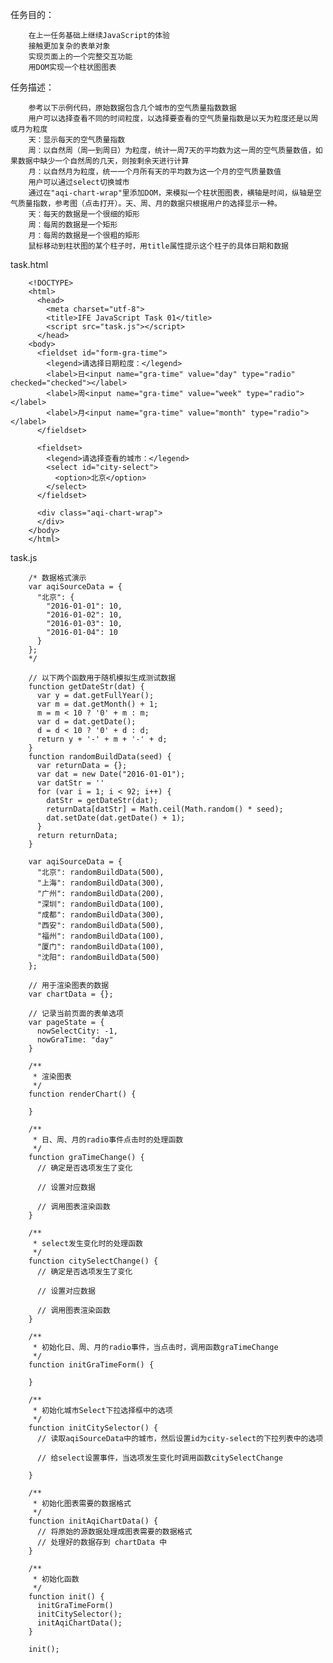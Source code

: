 任务目的：

        在上一任务基础上继续JavaScript的体验
        接触更加复杂的表单对象
        实现页面上的一个完整交互功能
        用DOM实现一个柱状图图表
        
任务描述：

        参考以下示例代码，原始数据包含几个城市的空气质量指数数据
        用户可以选择查看不同的时间粒度，以选择要查看的空气质量指数是以天为粒度还是以周或月为粒度
        天：显示每天的空气质量指数
        周：以自然周（周一到周日）为粒度，统计一周7天的平均数为这一周的空气质量数值，如果数据中缺少一个自然周的几天，则按剩余天进行计算
        月：以自然月为粒度，统一一个月所有天的平均数为这一个月的空气质量数值
        用户可以通过select切换城市
        通过在"aqi-chart-wrap"里添加DOM，来模拟一个柱状图图表，横轴是时间，纵轴是空气质量指数，参考图（点击打开）。天、周、月的数据只根据用户的选择显示一种。
        天：每天的数据是一个很细的矩形
        周：每周的数据是一个矩形
        月：每周的数据是一个很粗的矩形
        鼠标移动到柱状图的某个柱子时，用title属性提示这个柱子的具体日期和数据
        
task.html

        <!DOCTYPE>
        <html>
          <head>
            <meta charset="utf-8">
            <title>IFE JavaScript Task 01</title>
            <script src="task.js"></script>
          </head>
        <body>
          <fieldset id="form-gra-time">
            <legend>请选择日期粒度：</legend>
            <label>日<input name="gra-time" value="day" type="radio" checked="checked"></label>
            <label>周<input name="gra-time" value="week" type="radio"></label>
            <label>月<input name="gra-time" value="month" type="radio"></label>
          </fieldset>

          <fieldset>
            <legend>请选择查看的城市：</legend>
            <select id="city-select">
              <option>北京</option>
            </select>
          </fieldset>

          <div class="aqi-chart-wrap">
          </div>
        </body>
        </html>
        
task.js

        /* 数据格式演示
        var aqiSourceData = {
          "北京": {
            "2016-01-01": 10,
            "2016-01-02": 10,
            "2016-01-03": 10,
            "2016-01-04": 10
          }
        };
        */

        // 以下两个函数用于随机模拟生成测试数据
        function getDateStr(dat) {
          var y = dat.getFullYear();
          var m = dat.getMonth() + 1;
          m = m < 10 ? '0' + m : m;
          var d = dat.getDate();
          d = d < 10 ? '0' + d : d;
          return y + '-' + m + '-' + d;
        }
        function randomBuildData(seed) {
          var returnData = {};
          var dat = new Date("2016-01-01");
          var datStr = ''
          for (var i = 1; i < 92; i++) {
            datStr = getDateStr(dat);
            returnData[datStr] = Math.ceil(Math.random() * seed);
            dat.setDate(dat.getDate() + 1);
          }
          return returnData;
        }

        var aqiSourceData = {
          "北京": randomBuildData(500),
          "上海": randomBuildData(300),
          "广州": randomBuildData(200),
          "深圳": randomBuildData(100),
          "成都": randomBuildData(300),
          "西安": randomBuildData(500),
          "福州": randomBuildData(100),
          "厦门": randomBuildData(100),
          "沈阳": randomBuildData(500)
        };

        // 用于渲染图表的数据
        var chartData = {};

        // 记录当前页面的表单选项
        var pageState = {
          nowSelectCity: -1,
          nowGraTime: "day"
        }

        /**
         * 渲染图表
         */
        function renderChart() {

        }

        /**
         * 日、周、月的radio事件点击时的处理函数
         */
        function graTimeChange() {
          // 确定是否选项发生了变化

          // 设置对应数据

          // 调用图表渲染函数
        }

        /**
         * select发生变化时的处理函数
         */
        function citySelectChange() {
          // 确定是否选项发生了变化

          // 设置对应数据

          // 调用图表渲染函数
        }

        /**
         * 初始化日、周、月的radio事件，当点击时，调用函数graTimeChange
         */
        function initGraTimeForm() {

        }

        /**
         * 初始化城市Select下拉选择框中的选项
         */
        function initCitySelector() {
          // 读取aqiSourceData中的城市，然后设置id为city-select的下拉列表中的选项

          // 给select设置事件，当选项发生变化时调用函数citySelectChange

        }

        /**
         * 初始化图表需要的数据格式
         */
        function initAqiChartData() {
          // 将原始的源数据处理成图表需要的数据格式
          // 处理好的数据存到 chartData 中
        }

        /**
         * 初始化函数
         */
        function init() {
          initGraTimeForm()
          initCitySelector();
          initAqiChartData();
        }

        init();

